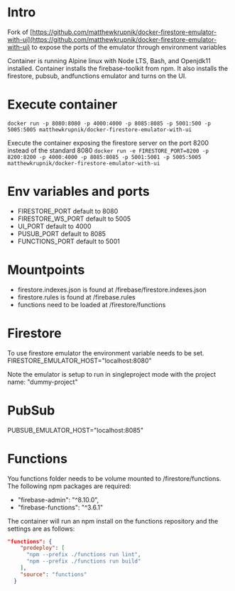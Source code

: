 # Intro
Fork of [https://github.com/matthewkrupnik/docker-firestore-emulator-with-ui](https://github.com/matthewkrupnik/docker-firestore-emulator-with-ui)
to expose the ports of the emulator through environment variables


Container is running Alpine linux with Node LTS, Bash, and Openjdk11 installed.
Container installs the firebase-toolkit from npm. It also installs the firestore, pubsub, andfunctions emulator and turns on the UI.

# Execute container

`docker run -p 8080:8080 -p 4000:4000 -p 8085:8085 -p 5001:500 -p 5005:5005 matthewkrupnik/docker-firestore-emulator-with-ui`

Execute the container exposing the firestore server on the port 8200 instead of the standard 8080
`docker run -e FIRESTORE_PORT=8200 -p 8200:8200 -p 4000:4000 -p 8085:8085 -p 5001:5001 -p 5005:5005 matthewkrupnik/docker-firestore-emulator-with-ui`

# Env variables and ports

* FIRESTORE_PORT default to 8080
* FIRESTORE_WS_PORT default to 5005
* UI_PORT default to 4000
* PUSUB_PORT default to 8085
* FUNCTIONS_PORT default to 5001

# Mountpoints

* firestore.indexes.json is found at /firebase/firestore.indexes.json
* firestore.rules is found at /firebase.rules
* functions need to be loaded at /firestore/functions

# Firestore

To use firestore emulator the environment variable needs to be set.
FIRESTORE_EMULATOR_HOST="localhost:8080"

Note the emulator is setup to run in singleproject mode with the project name: "dummy-project"

# PubSub

PUBSUB_EMULATOR_HOST="localhost:8085"

# Functions

You functions folder needs to be volume mounted to /firestore/functions. The following npm packages are required:

* "firebase-admin": "^8.10.0",
* "firebase-functions": "^3.6.1"

The container will run an npm install on the functions repository and the settings are as follows:

```json
"functions": {
    "predeploy": [
      "npm --prefix ./functions run lint",
      "npm --prefix ./functions run build"
    ],
    "source": "functions"
  }
```
